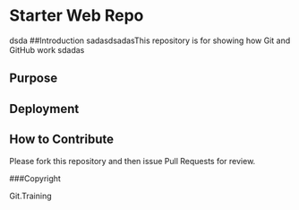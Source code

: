# Starter Web Repo
dsda
##Introduction
sadasdsadasThis repository is for showing how Git and GitHub work
sdadas
## Purpose

## Deployment

## How to Contribute

Please fork this repository and then issue Pull Requests for review.

###Copyright

Git.Training